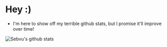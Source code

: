 # Hey :)

- I'm here to show off my terrible github stats, but I promise it'll improve over time!

![Sebvu's github stats](https://github-readme-stats.vercel.app/api?username=sebvu&theme=radical&show_icons=true)
